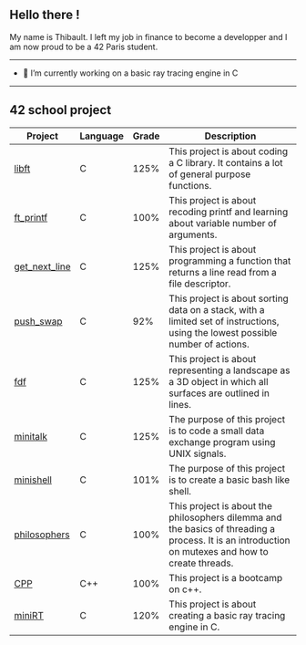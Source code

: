 ## Hello there !

My name is Thibault. I left my job in finance to become a developper and I am now proud to be a 42 Paris student. 

---
- 🔭 I’m currently working on a basic ray tracing engine in C
---
## 42 school project

| Project  |Language| Grade          | Description|
| -------- |--------| -------------- |------------|
| [libft](https://github.com/Noulens/libft "libft")    |C| 125%           | This project is about coding a C library. It contains a lot of general purpose functions.
| [ft_printf](https://github.com/Noulens/ft_printf "ft_printf") |C| 100%           | This project is about recoding printf and learning about variable number of arguments.
| [get_next_line](https://github.com/Noulens/get_next_line "GNL") |C| 125% | This project is about programming a function that returns a line read from a file descriptor.
| [push_swap](https://github.com/Noulens/push_swap "push_swap") |C| 92% | This project is about sorting data on a stack, with a limited set of instructions, using the lowest possible number of actions.
| [fdf](https://github.com/Noulens/FdF "fdf") |C| 125% | This project is about representing a landscape as a 3D object in which all surfaces are outlined in lines.
| [minitalk](https://github.com/Noulens/minitalk "minitalk") |C| 125% |The purpose of this project is to code a small data exchange program using UNIX signals.
|[minishell](https://github.com/Noulens/minishell "minishell") |C|101%|The purpose of this project is to create a basic bash like shell.
|[philosophers](https://github.com/Noulens/philosophers "philosophers")|C|100%|This project is about the philosophers dilemma and the basics of threading a process. It is an introduction on mutexes and how to create threads.
|[CPP](https://github.com/Noulens/CPP_Modules "CPP")|C++|100%|This project is a bootcamp on c++.
|[miniRT](https://github.com/Noulens/miniRT "miniRT")|C|120%|This project is about creating a basic ray tracing engine in C.


<!--
**Noulens/Noulens** is a ✨ _special_ ✨ repository because its `README.md` (this file) appears on your GitHub profile.

Here are some ideas to get you started:

- 🔭 I’m currently working on ...
- 🌱 I’m currently learning ...
- 👯 I’m looking to collaborate on ...
- 🤔 I’m looking for help with ...
- 💬 Ask me about ...
- 📫 How to reach me: ...
- ⚡ Fun fact: ...
-->
